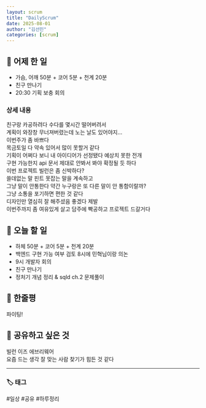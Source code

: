 ```yaml
---
layout: scrum
title: "DailyScrum"
date: 2025-08-01
author: "김선민"
categories: [scrum]
---
```


## 📝 어제 한 일


- 가슴, 어깨 50분 + 코어 5분 + 천계 20분
- 친구 만나기  
- 20:30 기획 보충 회의



### 상세 내용 
친구랑 카공하려다 수다를 몇시간 떨어버려서              
계획이 와장창 무너져버렸는데 노는 날도 있어야지...          
이번주가 좀 바쁘다          
목금토일 다 약속 있어서 많이 못할거 같다            
기획이 어쩌다 보니 내 아이디어가 선정됐다 예상치 못한 전개              
구현 가능한지 api 문서 제대로 안봐서 봐야 확정될 듯 하다     
이번 프로젝트 빌런은 좀 신박하다?   
쓸데없는 말 핀트 못잡는 말을 계속하고   
그냥 말이 안통한다 약간 누구랑은 또 다른 말이 안 통함이랄까?    
그냥 소통을 포기하면 편한 것 같다      
디자인만 열심히 잘 해주셨음 좋겠다 제발             
이번주까지 좀 여유있게 살고 담주에 빡공하고 프로젝트 드갈거다                  
     


           
                   
     
## 🎯 오늘 할 일
- 하체 50분 + 코어 5분 + 천계 20분             
- 백엔드 구현 가능 여부 검토 8시에 민혁님이랑 의논 
- 9시 개발자 회의        
- 친구 만나기  
- 정처기 개념 정리 & sqld ch.2 문제풀이 

 



## 💭 한줄평   
파이팅! 
   


## 🔗 공유하고 싶은 것
 빌런 이즈 에브리웨어  
 요즘 드는 생각 잘 맞는 사람 찾기가 힘든 것 같다   

      


---

### 🏷️ 태그

#일상 #공유 #하루정리 

